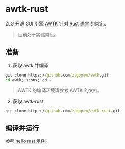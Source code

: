 # awtk-rust

ZLG 开源 GUI 引擎 [AWTK](https://github.com/zlgopen/awtk) 针对 [Rust 语言](https://rust-lang.org) 的绑定。

> 目前处于实验阶段。

## 准备

1. 获取 awtk 并编译

```cmd
git clone https://github.com/zlgopen/awtk.git
cd awtk; scons; cd -
```

> AWTK 的编译环境请参考 AWTK 的文档。

2. 获取 awtk-rust

```cmd
git clone https://github.com/zlgopen/awtk-rust.git
```

## 编译并运行

参考 [hello rust 示例](hello_rust/README.md)。
